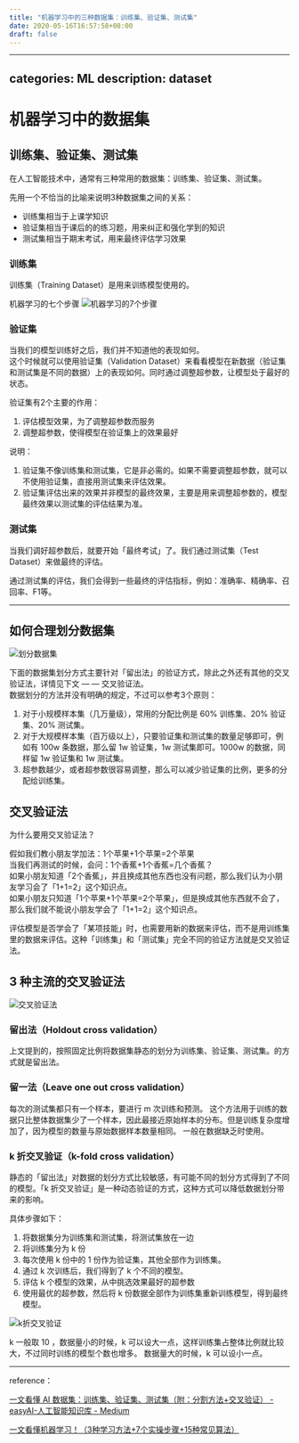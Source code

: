 ```yaml
---
title: "机器学习中的三种数据集：训练集、验证集、测试集"
date: 2020-05-16T16:57:58+08:00
draft: false
---
```


---
categories: ML
description: dataset
---

# 机器学习中的数据集

## 训练集、验证集、测试集

在人工智能技术中，通常有三种常用的数据集：训练集、验证集、测试集。

先用一个不恰当的比喻来说明3种数据集之间的关系：

- 训练集相当于上课学知识
- 验证集相当于课后的的练习题，用来纠正和强化学到的知识
- 测试集相当于期末考试，用来最终评估学习效果

### 训练集

训练集（Training Dataset）是用来训练模型使用的。

机器学习的七个步骤
![机器学习的7个步骤](https://miro.medium.com/max/1400/0*mf-atTScFpQFQJbL.png)

### 验证集

当我们的模型训练好之后，我们并不知道他的表现如何。  
这个时候就可以使用验证集（Validation Dataset）来看看模型在新数据（验证集和测试集是不同的数据）上的表现如何。同时通过调整超参数，让模型处于最好的状态。

验证集有2个主要的作用：

1. 评估模型效果，为了调整超参数而服务
2. 调整超参数，使得模型在验证集上的效果最好

说明：

1. 验证集不像训练集和测试集，它是非必需的。如果不需要调整超参数，就可以不使用验证集，直接用测试集来评估效果。
2. 验证集评估出来的效果并非模型的最终效果，主要是用来调整超参数的，模型最终效果以测试集的评估结果为准。

### 测试集

当我们调好超参数后，就要开始「最终考试」了。我们通过测试集（Test Dataset）来做最终的评估。

通过测试集的评估，我们会得到一些最终的评估指标，例如：准确率、精确率、召回率、F1等。

---

## 如何合理划分数据集

![划分数据集](https://miro.medium.com/max/1400/0*PDq_o_lXUBgj-FWy.png)

下面的数据集划分方式主要针对「留出法」的验证方式，除此之外还有其他的交叉验证法，详情见下文 — — 交叉验证法。  
数据划分的方法并没有明确的规定，不过可以参考3个原则：

1. 对于小规模样本集（几万量级），常用的分配比例是 60% 训练集、20% 验证集、20% 测试集。
2. 对于大规模样本集（百万级以上），只要验证集和测试集的数量足够即可，例如有 100w 条数据，那么留 1w 验证集，1w 测试集即可。1000w 的数据，同样留 1w 验证集和 1w 测试集。
3. 超参数越少，或者超参数很容易调整，那么可以减少验证集的比例，更多的分配给训练集。

## 交叉验证法

为什么要用交叉验证法？

假如我们教小朋友学加法：1个苹果+1个苹果=2个苹果  
当我们再测试的时候，会问：1个香蕉+1个香蕉=几个香蕉？  
如果小朋友知道「2个香蕉」，并且换成其他东西也没有问题，那么我们认为小朋友学习会了「1+1=2」这个知识点。  
如果小朋友只知道「1个苹果+1个苹果=2个苹果」，但是换成其他东西就不会了，那么我们就不能说小朋友学会了「1+1=2」这个知识点。

评估模型是否学会了「某项技能」时，也需要用新的数据来评估，而不是用训练集里的数据来评估。这种「训练集」和「测试集」完全不同的验证方法就是交叉验证法。  

## 3 种主流的交叉验证法

![交叉验证法](https://miro.medium.com/max/1400/0*4bJcC94PwSNE-WEG.png)

### 留出法（Holdout cross validation）

上文提到的，按照固定比例将数据集静态的划分为训练集、验证集、测试集。的方式就是留出法。

### 留一法（Leave one out cross validation）

每次的测试集都只有一个样本，要进行 m 次训练和预测。 这个方法用于训练的数据只比整体数据集少了一个样本，因此最接近原始样本的分布。但是训练复杂度增加了，因为模型的数量与原始数据样本数量相同。 一般在数据缺乏时使用。

### k 折交叉验证（k-fold cross validation）

静态的「留出法」对数据的划分方式比较敏感，有可能不同的划分方式得到了不同的模型。「k 折交叉验证」是一种动态验证的方式，这种方式可以降低数据划分带来的影响。

具体步骤如下：

1. 将数据集分为训练集和测试集，将测试集放在一边
2. 将训练集分为 k 份
3. 每次使用 k 份中的 1 份作为验证集，其他全部作为训练集。
4. 通过 k 次训练后，我们得到了 k 个不同的模型。
5. 评估 k 个模型的效果，从中挑选效果最好的超参数
6. 使用最优的超参数，然后将 k 份数据全部作为训练集重新训练模型，得到最终模型。

![k折交叉验证](https://miro.medium.com/max/1400/0*Tkli0USuUcWbOQTC.png)

k 一般取 10 ，数据量小的时候，k 可以设大一点，这样训练集占整体比例就比较大，不过同时训练的模型个数也增多。 数据量大的时候，k 可以设小一点。

---

reference：

[一文看懂 AI 数据集：训练集、验证集、测试集（附：分割方法+交叉验证） - easyAI-人工智能知识库 - Medium](https://medium.com/@pkqiang49/%E4%B8%80%E6%96%87%E7%9C%8B%E6%87%82-ai-%E6%95%B0%E6%8D%AE%E9%9B%86-%E8%AE%AD%E7%BB%83%E9%9B%86-%E9%AA%8C%E8%AF%81%E9%9B%86-%E6%B5%8B%E8%AF%95%E9%9B%86-%E9%99%84-%E5%88%86%E5%89%B2%E6%96%B9%E6%B3%95-%E4%BA%A4%E5%8F%89%E9%AA%8C%E8%AF%81-9b3afd37fd58)

[一文看懂机器学习！（3种学习方法+7个实操步骤+15种常见算法）](https://easyai.tech/ai-definition/machine-learning/)
